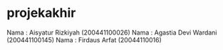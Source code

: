 # projekakhir
Nama : Aisyatur Rizkiyah (200441100026)
Nama : Agastia Devi Wardani (200441100145)
Nama : Firdaus Arfat (20044110016)
